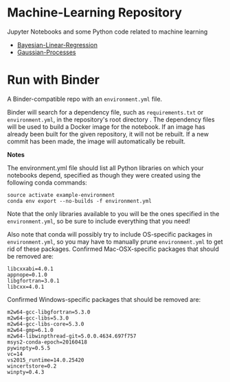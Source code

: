 # Machine-Learning Repository
Jupyter Notebooks and some Python code related to machine learning 
* [Bayesian-Linear-Regression](https://github.com/kaibrach/machine-learning/tree/master/bayesian-linear-regression)
* [Gaussian-Processes](https://github.com/kaibrach/machine-learning/blob/master/gaussian-processes)

# Run with Binder
A Binder-compatible repo with an `environment.yml` file.

Binder will search for a dependency file, such as `requirements.txt` or `environment.yml`, 
in the repository's root directory . 
The dependency files will be used to build a Docker image for the notebook. 
If an image has already been built for the given repository, it will not be rebuilt. If a new commit has been made, the image will automatically be rebuilt. 

**Notes**

The environment.yml file should list all Python libraries on which your notebooks depend, specified as though they were created using the following conda commands:

    source activate example-environment
    conda env export --no-builds -f environment.yml

Note that the only libraries available to you will be the ones specified in the `environment.yml`, so be sure to include everything that you need!

Also note that conda will possibly try to include OS-specific packages in `environment.yml`, so you may have to manually prune `environment.yml` to get rid of these packages. 
Confirmed Mac-OSX-specific packages that should be removed are:

    libcxxabi=4.0.1
    appnope=0.1.0
    libgfortran=3.0.1
    libcxx=4.0.1

Confirmed Windows-specific packages that should be removed are:

    m2w64-gcc-libgfortran=5.3.0
    m2w64-gcc-libs=5.3.0
    m2w64-gcc-libs-core=5.3.0
    m2w64-gmp=6.1.0
    m2w64-libwinpthread-git=5.0.0.4634.697f757
    msys2-conda-epoch=20160418
    pywinpty=0.5.5
    vc=14
    vs2015_runtime=14.0.25420
    wincertstore=0.2
    winpty=0.4.3
